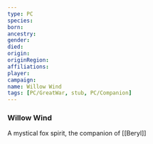 ```yaml
---
type: PC
species:
born:
ancestry:
gender:
died:
origin:
originRegion:
affiliations:
player:
campaign:
name: Willow Wind
tags: [PC/GreatWar, stub, PC/Companion]
---
```

### Willow Wind

A mystical fox spirit, the companion of [[Beryl]]